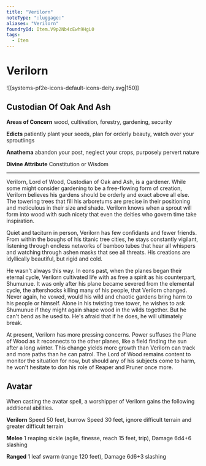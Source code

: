 ```yaml
---
title: "Verilorn"
noteType: ":luggage:"
aliases: "Verilorn"
foundryId: Item.V9p2Nb4cEwh9HgL0
tags:
  - Item
---
```


# Verilorn
![[systems-pf2e-icons-default-icons-deity.svg|150]]

## Custodian Of Oak And Ash

**Areas of Concern** wood, cultivation, forestry, gardening, security

**Edicts** patiently plant your seeds, plan for orderly beauty, watch over your sproutlings

**Anathema** abandon your post, neglect your crops, purposely pervert nature

**Divine Attribute** Constitution or Wisdom

* * *

Verilorn, Lord of Wood, Custodian of Oak and Ash, is a gardener. While some might consider gardening to be a free-flowing form of creation, Verilorn believes his gardens should be orderly and exact above all else. The towering trees that fill his arboretums are precise in their positioning and meticulous in their size and shade. Verilorn knows when a sprout will form into wood with such nicety that even the deities who govern time take inspiration.

Quiet and taciturn in person, Verilorn has few confidants and fewer friends. From within the boughs of his titanic tree cities, he stays constantly vigilant, listening through endless networks of bamboo tubes that hear all whispers and watching through ashen masks that see all threats. His creations are idyllically beautiful, but rigid and cold.

He wasn't always this way. In eons past, when the planes began their eternal cycle, Verilorn cultivated life with as free a spirit as his counterpart, Shumunue. It was only after his plane became severed from the elemental cycle, the aftershocks killing many of his people, that Verilorn changed. Never again, he vowed, would his wild and chaotic gardens bring harm to his people or himself. Alone in his twisting tree tower, he wishes to ask Shumunue if they might again shape wood in the wilds together. But he can't bend as he used to. He's afraid that if he does, he will ultimately break.

At present, Verilorn has more pressing concerns. Power suffuses the Plane of Wood as it reconnects to the other planes, like a field finding the sun after a long winter. This change yields more growth than Verilorn can track and more paths than he can patrol. The Lord of Wood remains content to monitor the situation for now, but should any of his subjects come to harm, he won't hesitate to don his role of Reaper and Pruner once more.

## Avatar

When casting the avatar spell, a worshipper of Verilorn gains the following additional abilities.

**Verilorn** Speed 50 feet, burrow Speed 30 feet, ignore difficult terrain and greater difficult terrain

**Melee** 1 reaping sickle (agile, finesse, reach 15 feet, trip), Damage 6d4+6 slashing

**Ranged** 1 leaf swarm (range 120 feet), Damage 6d6+3 slashing

